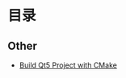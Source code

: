 # 目录
## Other
- [Build Qt5 Project with CMake
](https://github.com/allezlitao/essays/blob/master/markdown-files/99_other/Build_Qt5_Project_with_CMake.md)